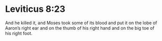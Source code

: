# Leviticus 8:23

And he killed it, and Moses took some of its blood and put it on the lobe of Aaron’s right ear and on the thumb of his right hand and on the big toe of his right foot.
